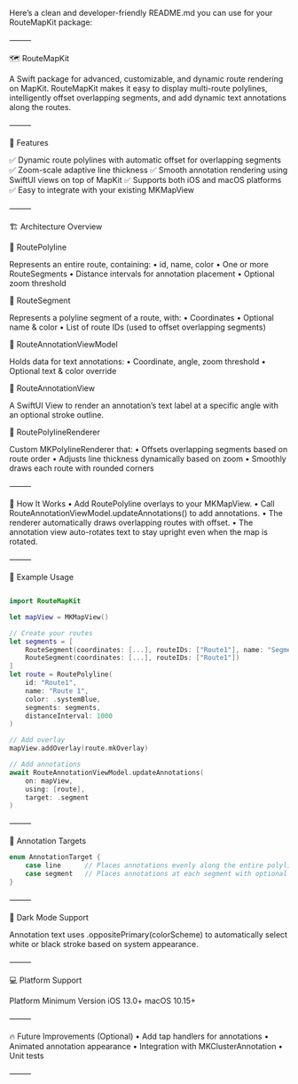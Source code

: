 Here’s a clean and developer-friendly README.md you can use for your RouteMapKit package:

⸻

🗺️ RouteMapKit

A Swift package for advanced, customizable, and dynamic route rendering on MapKit.
RouteMapKit makes it easy to display multi-route polylines, intelligently offset overlapping segments, and add dynamic text annotations along the routes.

⸻

🚀 Features

✅ Dynamic route polylines with automatic offset for overlapping segments
✅ Zoom-scale adaptive line thickness
✅ Smooth annotation rendering using SwiftUI views on top of MapKit
✅ Supports both iOS and macOS platforms
✅ Easy to integrate with your existing MKMapView

⸻

🏗️ Architecture Overview

🔹 RoutePolyline

Represents an entire route, containing:
	•	id, name, color
	•	One or more RouteSegments
	•	Distance intervals for annotation placement
	•	Optional zoom threshold

🔹 RouteSegment

Represents a polyline segment of a route, with:
	•	Coordinates
	•	Optional name & color
	•	List of route IDs (used to offset overlapping segments)

🔹 RouteAnnotationViewModel

Holds data for text annotations:
	•	Coordinate, angle, zoom threshold
	•	Optional text & color override

🔹 RouteAnnotationView

A SwiftUI View to render an annotation’s text label at a specific angle with an optional stroke outline.

🔹 RoutePolylineRenderer

Custom MKPolylineRenderer that:
	•	Offsets overlapping segments based on route order
	•	Adjusts line thickness dynamically based on zoom
	•	Smoothly draws each route with rounded corners

⸻

🧩 How It Works
	•	Add RoutePolyline overlays to your MKMapView.
	•	Call RouteAnnotationViewModel.updateAnnotations() to add annotations.
	•	The renderer automatically draws overlapping routes with offset.
	•	The annotation view auto-rotates text to stay upright even when the map is rotated.

⸻

📄 Example Usage

```swift

import RouteMapKit

let mapView = MKMapView()

// Create your routes
let segments = [
    RouteSegment(coordinates: [...], routeIDs: ["Route1"], name: "Segment 1"),
    RouteSegment(coordinates: [...], routeIDs: ["Route1"])
]
let route = RoutePolyline(
    id: "Route1",
    name: "Route 1",
    color: .systemBlue,
    segments: segments,
    distanceInterval: 1000
)

// Add overlay
mapView.addOverlay(route.mkOverlay)

// Add annotations
await RouteAnnotationViewModel.updateAnnotations(
    on: mapView,
    using: [route],
    target: .segment
)
```




⸻

🎯 Annotation Targets

```swift
enum AnnotationTarget {
    case line      // Places annotations evenly along the entire polyline
    case segment   // Places annotations at each segment with optional names/colors
}
```



⸻

🌙 Dark Mode Support

Annotation text uses .oppositePrimary(colorScheme) to automatically select white or black stroke based on system appearance.

⸻

💻 Platform Support

Platform	Minimum Version
iOS	13.0+
macOS	10.15+



⸻

🔥 Future Improvements (Optional)
	•	Add tap handlers for annotations
	•	Animated annotation appearance
	•	Integration with MKClusterAnnotation
	•	Unit tests

⸻

